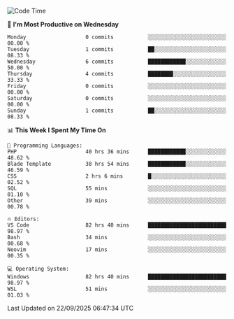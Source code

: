 <!--START_SECTION:waka-->
![Code Time](http://img.shields.io/badge/Code%20Time-5%2C926%20hrs%2050%20mins-blue)

📅 **I'm Most Productive on Wednesday** 

```text
Monday                   0 commits           ░░░░░░░░░░░░░░░░░░░░░░░░░   00.00 % 
Tuesday                  1 commits           ██░░░░░░░░░░░░░░░░░░░░░░░   08.33 % 
Wednesday                6 commits           ████████████░░░░░░░░░░░░░   50.00 % 
Thursday                 4 commits           ████████░░░░░░░░░░░░░░░░░   33.33 % 
Friday                   0 commits           ░░░░░░░░░░░░░░░░░░░░░░░░░   00.00 % 
Saturday                 0 commits           ░░░░░░░░░░░░░░░░░░░░░░░░░   00.00 % 
Sunday                   1 commits           ██░░░░░░░░░░░░░░░░░░░░░░░   08.33 % 
```


📊 **This Week I Spent My Time On** 

```text
💬 Programming Languages: 
PHP                      40 hrs 36 mins      ████████████░░░░░░░░░░░░░   48.62 % 
Blade Template           38 hrs 54 mins      ████████████░░░░░░░░░░░░░   46.59 % 
CSS                      2 hrs 6 mins        █░░░░░░░░░░░░░░░░░░░░░░░░   02.52 % 
SQL                      55 mins             ░░░░░░░░░░░░░░░░░░░░░░░░░   01.10 % 
Other                    39 mins             ░░░░░░░░░░░░░░░░░░░░░░░░░   00.78 % 

🔥 Editors: 
VS Code                  82 hrs 40 mins      █████████████████████████   98.97 % 
Bash                     34 mins             ░░░░░░░░░░░░░░░░░░░░░░░░░   00.68 % 
Neovim                   17 mins             ░░░░░░░░░░░░░░░░░░░░░░░░░   00.35 % 

💻 Operating System: 
Windows                  82 hrs 40 mins      █████████████████████████   98.97 % 
WSL                      51 mins             ░░░░░░░░░░░░░░░░░░░░░░░░░   01.03 % 
```


 Last Updated on 22/09/2025 06:47:34 UTC
<!--END_SECTION:waka-->
